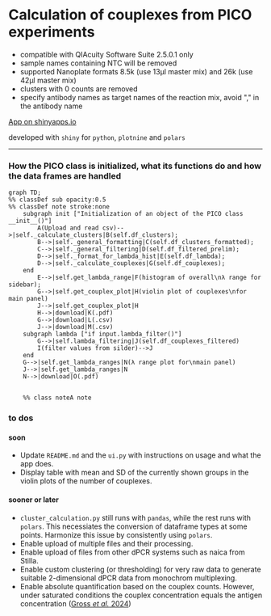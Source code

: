 # Calculation of couplexes from PICO experiments

- compatible with QIAcuity Software Suite 2.5.0.1 only
- sample names containing NTC will be removed
- supported Nanoplate formats 8.5k (use 13µl master mix) and 26k (use 42µl master mix)
- clusters with 0 counts are removed
- specify antibody names as target names of the reaction mix, avoid "," in the antibody name



[App on shinyapps.io](https://thundert.shinyapps.io/calculate_couplexes/)

developed with ```shiny``` for ```python```, ```plotnine``` and ```polars```

---

### How the PICO class is initialized, what its functions do and how the data frames are handled
```mermaid
graph TD;
%% classDef sub opacity:0.5
%% classDef note stroke:none
    subgraph init ["Initialization of an object of the PICO class __init__()"]
        A(Upload and read csv)-->|self._calculate_clusters|B(self.df_clusters);
        B-->|self._general_formatting|C(self.df_clusters_formatted);
        C-->|self._general_filtering|D(self.df_filtered_prelim);
        D-->|self._format_for_lambda_hist|E(self.df_lambda);
        D-->|self._calculate_couplexes|G(self.df_couplexes);
    end
        E-->|self.get_lambda_range|F(histogram of overall\nλ range for sidebar);
        G-->|self.get_couplex_plot|H(violin plot of couplexes\nfor main panel)
        J-->|self.get_couplex_plot|H
        H-->|download|K(.pdf)
        G-->|download|L(.csv)
        J-->|download|M(.csv)
    subgraph lambda ["if input.lambda_filter()"]
        G-->|self.lambda_filtering|J(self.df_couplexes_filtered)
        I(filter values from silder)-->J
    end
    G-->|self.get_lambda_ranges|N(λ range plot for\nmain panel)
    J-->|self.get_lambda_ranges|N
    N-->|download|O(.pdf)


    %% class noteA note   
```

### to dos
#### soon
- Update ```README.md``` and the ```ui.py``` with instructions on usage and what the app does.
- Display table with mean and SD of the currently shown groups in the violin plots of the number of couplexes.

#### sooner or later
- ```cluster_calculation.py``` still runs with ```pandas```, while the rest runs with ```polars```. This necessiates the conversion of dataframe types at some points. Harmonize this issue by consistently using ```polars```.
- Enable upload of multiple files and their processing.
- Enable upload of files from other dPCR systems such as naica from Stilla.
- Enable custom clustering (or thresholding) for very raw data to generate suitable 2-dimensional dPCR data from monochrom multiplexing.
- Enable absolute quantification based on the couplex counts. However, under saturated conditions the couplex concentration equals the antigen concentration ([Gross *et al.* 2024](https://www.biorxiv.org/content/10.1101/2024.03.19.585761v2))